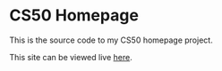 # CS50 Homepage

This is the source code to my CS50 homepage project.

This site can be viewed live [here](https://s-quadri.github.io/CS50_Homepage/).
